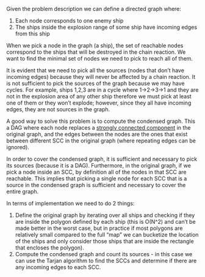 Given the problem description we can define a directed graph where:
1) Each node corresponds to one enemy ship
2) The ships inside the explosion range of some ship have incoming edges from this ship

When we pick a node in the graph (a ship), the set of reachable nodes correspond to the ships that
will be destroyed in the chain reaction. We want to find the minimal set of nodes we need to pick to
reach all of them.

It is evident that we need to pick all the sources (nodes that don’t have incoming edges) because they will
never be affected by a chain reaction. It is not sufficient to pick the sources of the graph because we may
have cycles. For example, ships 1,2,3 are in a cycle where 1->2->3->1 and they are not in the explosion area
of any other ship therefore we must pick at least one of them or they won’t explode; however, since they all
have incoming edges, they are not sources in the graph.

A good way to solve this problem is to compute the condensed graph. This a DAG where each
node replaces a [strongly connected component](http://en.wikipedia.org/wiki/Strongly_connected_component)
in the original graph, and the edges between the nodes are the ones that exist between different SCC in the
original graph (where repeating edges can be ignored).

In order to cover the condensed graph, it is sufficient and necessary to pick its sources (because it is a DAG).
Furthermore, in the original graph, if we pick a node inside an SCC, by definition all of the nodes in that SCC are
reachable. This implies that picking a single node for each SCC that is a source in the condensed graph is sufficient
and necessary to cover the entire graph.

In terms of implementation we need to do 2 things:
1) Define the original graph by iterating over all ships and checking if they are inside the polygon defined by
   each ship (this is O(N^2) and can’t be made better in the worst case, but in practice if most polygons are relatively
   small compared to the full “map” we can bucketize the location of the ships  and only consider those ships that are 
   inside the rectangle that encloses the polygon).
2) Compute the condensed graph and count its sources - in this case we can use the Tarjan algorithm to find the SCCs
   and determine if there are any incoming edges to each SCC.
